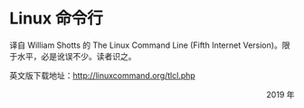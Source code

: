 # Linux 命令行

译自 William Shotts 的 The Linux Command Line (Fifth Internet Version)。限于水平，必是讹误不少。读者识之。

英文版下载地址：http://linuxcommand.org/tlcl.php

<p align="right">2019 年</p>
